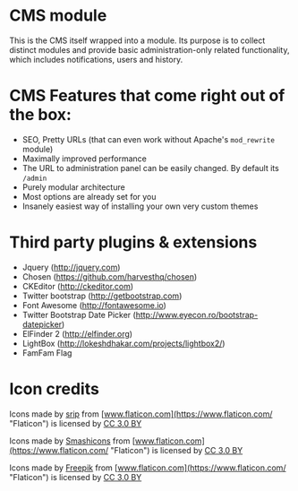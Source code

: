 CMS module
==========

This is the CMS itself wrapped into a module. 
Its purpose is to collect distinct modules and provide basic administration-only related functionality, 
which includes notifications, users and history.


# CMS Features that come right out of the box:

 - SEO, Pretty URLs (that can even work without Apache's `mod_rewrite` module)
 - Maximally improved performance
 - The URL to administration panel can be easily changed. By default its `/admin`
 - Purely modular architecture
 - Most options are already set for you
 - Insanely easiest way of installing your own very custom themes
 
# Third party plugins & extensions

 - Jquery (http://jquery.com)
 - Chosen (https://github.com/harvesthq/chosen)
 - CKEditor (http://ckeditor.com)
 - Twitter bootstrap (http://getbootstrap.com)
 - Font Awesome (http://fontawesome.io)
 - Twitter Bootstrap Date Picker (http://www.eyecon.ro/bootstrap-datepicker)
 - ElFinder 2 (http://elfinder.org)
 - LightBox (http://lokeshdhakar.com/projects/lightbox2/)
 - FamFam Flag


 # Icon credits
 
Icons made by [srip](https://www.flaticon.com/authors/srip "srip") from [www.flaticon.com](https://www.flaticon.com/ "Flaticon") is licensed by [CC 3.0 BY](http://creativecommons.org/licenses/by/3.0/ "Creative Commons BY 3.0")

Icons made by [Smashicons](https://www.flaticon.com/authors/smashicons "Smashicons") from [www.flaticon.com](https://www.flaticon.com/ "Flaticon") is licensed by [CC 3.0 BY](http://creativecommons.org/licenses/by/3.0/ "Creative Commons BY 3.0")

Icons made by [Freepik](https://www.freepik.com/ "Freepik") from [www.flaticon.com](https://www.flaticon.com/ "Flaticon") is licensed by [CC 3.0 BY](http://creativecommons.org/licenses/by/3.0/ "Creative Commons BY 3.0")